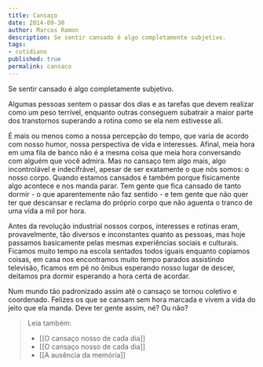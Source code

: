```yaml
---
title: Cansaço
date: 2014-09-30
author: Marcos Ramon
description: Se sentir cansado é algo completamente subjetivo.
tags:
- cotidiano
published: true
permalink: cansaco
---
```

Se sentir cansado é algo completamente subjetivo.

Algumas pessoas sentem o passar dos dias e as tarefas que devem realizar como um peso terrível, enquanto outras conseguem subatrair a maior parte dos transtornos superando a rotina como se ela nem estivesse ali.

É mais ou menos como a nossa percepção do tempo, que varia de acordo com nosso humor, nossa perspectiva de vida e interesses. Afinal, meia hora em uma fila de banco não é a mesma coisa que meia hora conversando com alguém que você admira.
Mas no cansaço tem algo mais, algo incontrolável e indecifrável, apesar de ser exatamente o que nós somos: o nosso corpo. Quando estamos cansados é também porque fisicamente algo acontece e nos manda parar. Tem gente que fica cansado de tanto dormir - o que aparentemente não faz sentido - e tem gente que não quer ter que descansar e reclama do próprio corpo que não aguenta o tranco de uma vida a mil por hora.

Antes da revolução industrial nossos corpos, interesses e rotinas eram, provavelmente, tão diversos e inconstantes quanto as pessoas, mas hoje passamos basicamente pelas mesmas experiências sociais e culturais. Ficamos muito tempo na escola sentados todos iguais enquanto copiamos coisas, em casa nos encontramos muito tempo parados assistindo televisão, ficamos em pé no ônibus esperando nosso lugar de descer, deitamos pra dormir esperando a hora certa de acordar.

Num mundo tão padronizado assim até o cansaço se tornou coletivo e coordenado. Felizes os que se cansam sem hora marcada e vivem a vida do jeito que ela manda. Deve ter gente assim, né? Ou não?



> Leia também:
> - [[O cansaço nosso de cada dia]]
> - [[O cansaço nosso de cada dia]]
> - [[A ausência da memória]]
